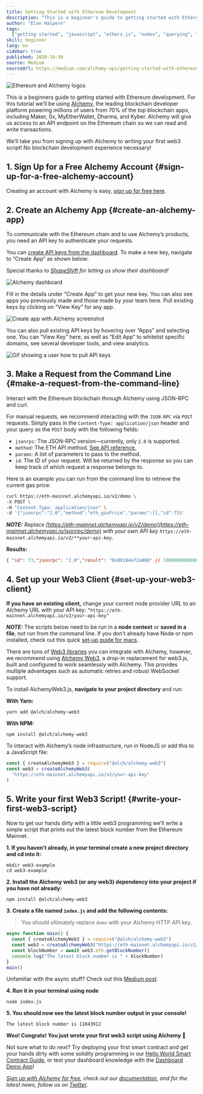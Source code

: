 ```yaml
---
title: Getting Started with Ethereum Development
description: "This is a beginner's guide to getting started with Ethereum development. We’ll take you from spinning up an API endpoint, to making a command line request, to writing your first web3 script! No blockchain development experience necessary!"
author: "Elan Halpern"
tags:
  ["getting started", "javascript", "ethers.js", "nodes", "querying", "alchemy"]
skill: beginner
lang: en
sidebar: true
published: 2020-10-30
source: Medium
sourceUrl: https://medium.com/alchemy-api/getting-started-with-ethereum-development-using-alchemy-c3d6a45c567f
---
```


![Ethereum and Alchemy logos](./ethereum-alchemy.png)

This is a beginners guide to getting started with Ethereum development. For this tutorial we'll be using [Alchemy](https://alchemyapi.io/), the leading blockchain developer platform powering millions of users from 70% of the top blockchain apps, including Maker, 0x, MyEtherWallet, Dharma, and Kyber. Alchemy will give us access to an API endpoint on the Ethereum chain so we can read and write transactions.

We’ll take you from signing up with Alchemy to writing your first web3 script! No blockchain development experience necessary!

## 1. Sign Up for a Free Alchemy Account {#sign-up-for-a-free-alchemy-account}

Creating an account with Alchemy is easy, [sign up for free here](https://dashboard.alchemyapi.io/signup/).

## 2. Create an Alchemy App {#create-an-alchemy-app}

To communicate with the Ethereum chain and to use Alchemy’s products, you need an API key to authenticate your requests.

You can [create API keys from the dashboard](http://dashboard.alchemyapi.io/). To make a new key, navigate to “Create App” as shown below:

Special thanks to [_ShapeShift_](https://shapeshift.com/) _for letting us show their dashboard!_

![Alchemy dashboard](./alchemy-dashboard.png)

Fill in the details under “Create App” to get your new key. You can also see apps you previously made and those made by your team here. Pull existing keys by clicking on “View Key” for any app.

![Create app with Alchemy screenshot](./create-app.png)

You can also pull existing API keys by hovering over “Apps” and selecting one. You can “View Key” here, as well as “Edit App” to whitelist specific domains, see several developer tools, and view analytics.

![Gif showing a user how to pull API keys](./pull-api-keys.gif)

## 3. Make a Request from the Command Line {#make-a-request-from-the-command-line}

Interact with the Ethereum blockchain through Alchemy using JSON-RPC and curl.

For manual requests, we recommend interacting with the `JSON-RPC` via `POST` requests. Simply pass in the `Content-Type: application/json` header and your query as the `POST` body with the following fields:

- `jsonrpc`: The JSON-RPC version—currently, only `2.0` is supported.
- `method`: The ETH API method. [See API reference.](https://docs.alchemyapi.io/documentation/alchemy-api-reference/json-rpc)
- `params`: A list of parameters to pass to the method.
- `id`: The ID of your request. Will be returned by the response so you can keep track of which request a response belongs to.

Here is an example you can run from the command line to retrieve the current gas price:

```bash
curl https://eth-mainnet.alchemyapi.io/v2/demo \
-X POST \
-H "Content-Type: application/json" \
-d '{"jsonrpc":"2.0","method":"eth_gasPrice","params":[],"id":73}'
```

_**NOTE:** Replace [https://eth-mainnet.alchemyapi.io/v2/demo](https://eth-mainnet.alchemyapi.io/jsonrpc/demo) with your own API key `https://eth-mainnet.alchemyapi.io/v2/**your-api-key`._

**Results:**

```json
{ "id": 73,"jsonrpc": "2.0","result": "0x09184e72a000" // 10000000000000 }
```

## 4. Set up your Web3 Client {#set-up-your-web3-client}

**If you have an existing client,** change your current node provider URL to an Alchemy URL with your API key: `“https://eth-mainnet.alchemyapi.io/v2/your-api-key"`

**_NOTE:_** The scripts below need to be run in a **node context** or **saved in a file**, not run from the command line. If you don’t already have Node or npm installed, check out this quick [set-up guide for macs](https://app.gitbook.com/@alchemyapi/s/alchemy/guides/alchemy-for-macs).

There are tons of [Web3 libraries](https://docs.alchemyapi.io/guides/getting-started#other-web3-libraries) you can integrate with Alchemy, however, we recommend using [Alchemy Web3](https://docs.alchemyapi.io/documentation/alchemy-web3), a drop-in replacement for web3.js, built and configured to work seamlessly with Alchemy. This provides multiple advantages such as automatic retries and robust WebSocket support.

To install AlchemyWeb3.js, **navigate to your project directory** and run:

**With Yarn:**

```
yarn add @alch/alchemy-web3
```

**With NPM:**

```
npm install @alch/alchemy-web3
```

To interact with Alchemy’s node infrastructure, run in NodeJS or add this to a JavaScript file:

```js
const { createAlchemyWeb3 } = require("@alch/alchemy-web3")
const web3 = createAlchemyWeb3(
  "https://eth-mainnet.alchemyapi.io/v2/your-api-key"
)
```

## 5. Write your first Web3 Script! {#write-your-first-web3-script}

Now to get our hands dirty with a little web3 programming we’ll write a simple script that prints out the latest block number from the Ethereum Mainnet.

**1. If you haven’t already, in your terminal create a new project directory and cd into it:**

```
mkdir web3-example
cd web3-example
```

**2. Install the Alchemy web3 (or any web3) dependency into your project if you have not already:**

```
npm install @alch/alchemy-web3
```

**3. Create a file named `index.js` and add the following contents:**

> You should ultimately replace `demo` with your Alchemy HTTP API key.

```js
async function main() {
  const { createAlchemyWeb3 } = require("@alch/alchemy-web3")
  const web3 = createAlchemyWeb3("https://eth-mainnet.alchemyapi.io/v2/demo")
  const blockNumber = await web3.eth.getBlockNumber()
  console.log("The latest block number is " + blockNumber)
}
main()
```

Unfamiliar with the async stuff? Check out this [Medium post](https://medium.com/better-programming/understanding-async-await-in-javascript-1d81bb079b2c).

**4. Run it in your terminal using node**

```
node index.js
```

**5. You should now see the latest block number output in your console!**

```
The latest block number is 11043912
```

**Woo! Congrats! You just wrote your first web3 script using Alchemy 🎉**

Not sure what to do next? Try deploying your first smart contract and get your hands dirty with some solidity programming in our [Hello World Smart Contract Guide](https://docs.alchemyapi.io/tutorials/hello-world-smart-contract), or test your dashboard knowledge with the [Dashboard Demo App](https://docs.alchemyapi.io/tutorials/demo-app)!

_[Sign up with Alchemy for free](https://dashboard.alchemyapi.io/signup/), check out our [documentation](https://docs.alchemyapi.io/), and for the latest news, follow us on [Twitter](https://twitter.com/AlchemyPlatform)_.
